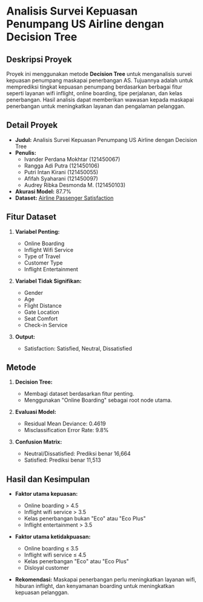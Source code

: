 # Analisis Survei Kepuasan Penumpang US Airline dengan Decision Tree

## Deskripsi Proyek

Proyek ini menggunakan metode **Decision Tree** untuk menganalisis survei kepuasan penumpang maskapai penerbangan AS. Tujuannya adalah untuk memprediksi tingkat kepuasan penumpang berdasarkan berbagai fitur seperti layanan wifi inflight, online boarding, tipe perjalanan, dan kelas penerbangan. Hasil analisis dapat memberikan wawasan kepada maskapai penerbangan untuk meningkatkan layanan dan pengalaman pelanggan.

## Detail Proyek

- **Judul:** Analisis Survei Kepuasan Penumpang US Airline dengan Decision Tree
- **Penulis:**
  - Ivander Perdana Mokhtar (121450067)
  - Rangga Adi Putra (121450106)
  - Putri Intan Kirani (121450055)
  - Afifah Syaharani (121450097)
  - Audrey Ribka Desmonda M. (121450103)
- **Akurasi Model:** 87.7%
- **Dataset:** [Airline Passenger Satisfaction](https://www.kaggle.com/datasets/teejmahal20/airline-passenger-satisfaction)

## Fitur Dataset

1. **Variabel Penting:**
   - Online Boarding
   - Inflight Wifi Service
   - Type of Travel
   - Customer Type
   - Inflight Entertainment
   
2. **Variabel Tidak Signifikan:**
   - Gender
   - Age
   - Flight Distance
   - Gate Location
   - Seat Comfort
   - Check-in Service

3. **Output:**
   - Satisfaction: Satisfied, Neutral, Dissatisfied

## Metode

1. **Decision Tree:**
   - Membagi dataset berdasarkan fitur penting.
   - Menggunakan "Online Boarding" sebagai root node utama.

2. **Evaluasi Model:**
   - Residual Mean Deviance: 0.4619
   - Misclassification Error Rate: 9.8%

3. **Confusion Matrix:**
   - Neutral/Dissatisfied: Prediksi benar 16,664
   - Satisfied: Prediksi benar 11,513

## Hasil dan Kesimpulan

- **Faktor utama kepuasan:**
  - Online boarding > 4.5
  - Inflight wifi service > 3.5
  - Kelas penerbangan bukan "Eco" atau "Eco Plus"
  - Inflight entertainment > 3.5

- **Faktor utama ketidakpuasan:**
  - Online boarding ≤ 3.5
  - Inflight wifi service ≤ 4.5
  - Kelas penerbangan "Eco" atau "Eco Plus"
  - Disloyal customer

- **Rekomendasi:**
  Maskapai penerbangan perlu meningkatkan layanan wifi, hiburan inflight, dan kenyamanan boarding untuk meningkatkan kepuasan pelanggan.


